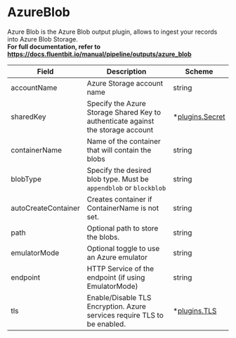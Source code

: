 # AzureBlob

Azure Blob is the Azure Blob output plugin, allows to ingest your records into Azure Blob Storage. <br /> **For full documentation, refer to https://docs.fluentbit.io/manual/pipeline/outputs/azure_blob**


| Field | Description | Scheme |
| ----- | ----------- | ------ |
| accountName | Azure Storage account name | string |
| sharedKey | Specify the Azure Storage Shared Key to authenticate against the storage account | *[plugins.Secret](../secret.md) |
| containerName | Name of the container that will contain the blobs | string |
| blobType | Specify the desired blob type. Must be `appendblob` or `blockblob` | string |
| autoCreateContainer | Creates container if ContainerName is not set. | string |
| path | Optional path to store the blobs. | string |
| emulatorMode | Optional toggle to use an Azure emulator | string |
| endpoint | HTTP Service of the endpoint (if using EmulatorMode) | string |
| tls | Enable/Disable TLS Encryption. Azure services require TLS to be enabled. | *[plugins.TLS](../tls.md) |

